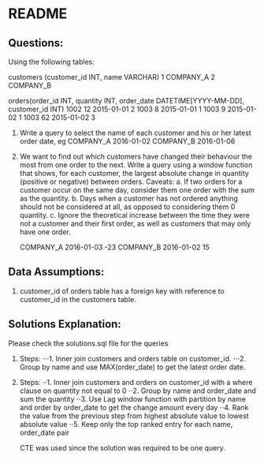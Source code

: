 # README

## Questions:
Using the following tables:

customers (customer_id INT, name VARCHAR)
1 COMPANY_A
2 COMPANY_B

orders(order_id INT, quantity INT, order_date
DATETIME[YYYY-MM-DD], customer_id INT)
1002 12 2015-01-01 2
1003 8 2015-01-01 1
1003 9 2015-01-02 1
1003 62 2015-01-02 3


1. Write a query to select the name of each customer and his or her latest order date, eg
	COMPANY_A 2016-01-02
	COMPANY_B 2016-01-06
2. We want to find out which customers have changed their behaviour the most from one
   order to the next. Write a query using a window function that shows, for each customer,
   the largest absolute change in quantity (positive or negative) between orders. Caveats:
	a. If two orders for a customer occur on the same day, consider them one order with
		the sum as the quantity.
	b. Days when a customer has not ordered anything should not be considered at all,
		as opposed to considering them 0 quantity.
	c. Ignore the theoretical increase between the time they were not a customer and
		their first order, as well as customers that may only have one order.
	
	COMPANY_A 2016-01-03 -23
	COMPANY_B 2016-01-02 15

## Data Assumptions:
1. customer_id of orders table has a foreign key with reference to customer_id in the customers table.

## Solutions Explanation:
Please check the solutions.sql file for the queries
1. Steps:
⋅⋅⋅1. Inner join customers and orders table on customer_id.
⋅⋅⋅2. Group by name and use MAX(order_date) to get the latest order date.

2. Steps:
⋅⋅1. Inner join customers and orders on customer_id with a where clause on quantity not equal to 0
⋅⋅2. Group by name and order_date and sum the quantity
⋅⋅3. Use Lag window function with partition by name and order by order_date to get the change amount every day
⋅⋅4. Rank the value from the previous step from highest absolute value to lowest absolute value
⋅⋅5. Keep only the top ranked entry for each name, order_date pair

	CTE was used since the solution was required to be one query.
